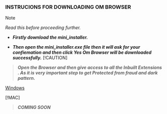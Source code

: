 ### INSTRUCIONS FOR DOWNLOADING  OM BROWSER

> [!NOTE]
> *Read this before proceeding further.*
- ***Firstly download the mini_installer.***
+ ***Then open the mini_installer.exe file then it will ask for your confiemation and then click Yes Om Browser will be downloaded successfully.***
[!CAUTION]
> ***Open the Browser and then give access to all the Inbuilt Extensions . As it is very important step to get Protected from fraud and dark pattern.***
  
[Windows](mini_installer.exe)

[!MAC]
> ***COMING SOON***

